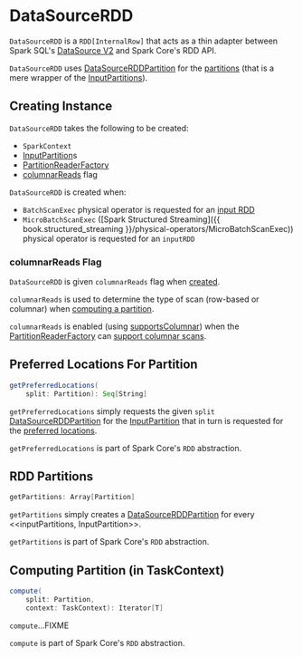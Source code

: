 # DataSourceRDD

`DataSourceRDD` is a `RDD[InternalRow]` that acts as a thin adapter between Spark SQL's [DataSource V2](new-and-noteworthy/datasource-v2.md) and Spark Core's RDD API.

`DataSourceRDD` uses [DataSourceRDDPartition](DataSourceRDDPartition.md) for the [partitions](#getPartitions) (that is a mere wrapper of the [InputPartitions](#inputPartitions)).

## Creating Instance

`DataSourceRDD` takes the following to be created:

* <span id="sc"> `SparkContext`
* <span id="inputPartitions"> [InputPartition](connector/InputPartition.md)s
* <span id="partitionReaderFactory"> [PartitionReaderFactory](connector/PartitionReaderFactory.md)
* [columnarReads](#columnarReads) flag

`DataSourceRDD` is created when:

* `BatchScanExec` physical operator is requested for an [input RDD](physical-operators/BatchScanExec.md#inputRDD)
* `MicroBatchScanExec` ([Spark Structured Streaming]({{ book.structured_streaming }}/physical-operators/MicroBatchScanExec)) physical operator is requested for an `inputRDD`

### <span id="columnarReads"> columnarReads Flag

`DataSourceRDD` is given `columnarReads` flag when [created](#creating-instance).

`columnarReads` is used to determine the type of scan (row-based or columnar) when [computing a partition](#compute).

`columnarReads` is enabled (using [supportsColumnar](physical-operators/DataSourceV2ScanExecBase.md#supportsColumnar)) when the [PartitionReaderFactory](physical-operators/DataSourceV2ScanExecBase.md#readerFactory) can [support columnar scans](connector/PartitionReaderFactory.md#supportColumnarReads).

## <span id="getPreferredLocations"> Preferred Locations For Partition

```scala
getPreferredLocations(
    split: Partition): Seq[String]
```

`getPreferredLocations` simply requests the given `split` [DataSourceRDDPartition](DataSourceRDDPartition.md) for the [InputPartition](DataSourceRDDPartition.md#inputPartition) that in turn is requested for the [preferred locations](connector/InputPartition.md#preferredLocations).

`getPreferredLocations` is part of Spark Core's `RDD` abstraction.

## <span id="getPartitions"> RDD Partitions

```scala
getPartitions: Array[Partition]
```

`getPartitions` simply creates a [DataSourceRDDPartition](DataSourceRDDPartition.md) for every <<inputPartitions, InputPartition>>.

`getPartitions` is part of Spark Core's `RDD` abstraction.

## <span id="compute"> Computing Partition (in TaskContext)

```scala
compute(
    split: Partition,
    context: TaskContext): Iterator[T]
```

`compute`...FIXME

`compute` is part of Spark Core's `RDD` abstraction.
